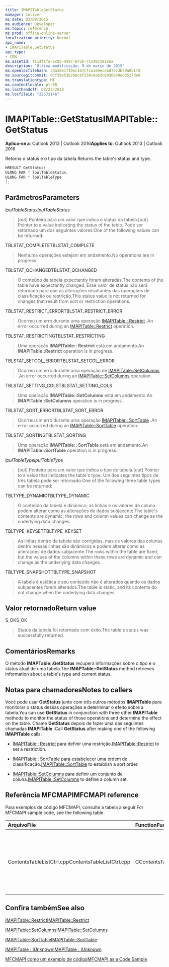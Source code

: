 ```yaml
---
title: IMAPITableGetStatus
manager: soliver
ms.date: 03/09/2015
ms.audience: Developer
ms.topic: reference
ms.prod: office-online-server
localization_priority: Normal
api_name:
- IMAPITable.GetStatus
api_type:
- COM
ms.assetid: f114f1fa-bc05-4587-875b-71548c5912ea
description: 'Última modificação: 9 de março de 2015'
ms.openlocfilehash: cda3de1719ec1b7cfca1a9ecdad7bc3b59a8b17d
ms.sourcegitcommit: 0cf39e5382b8c6f236c8a63c6036849ed3527ded
ms.translationtype: MT
ms.contentlocale: pt-BR
ms.lasthandoff: 08/23/2018
ms.locfileid: "22571146"
---
```

# <a name="imapitablegetstatus"></a><span data-ttu-id="7d3fc-103">IMAPITable::GetStatus</span><span class="sxs-lookup"><span data-stu-id="7d3fc-103">IMAPITable::GetStatus</span></span>

  
  
<span data-ttu-id="7d3fc-104">**Aplica-se a**: Outlook 2013 | Outlook 2016</span><span class="sxs-lookup"><span data-stu-id="7d3fc-104">**Applies to**: Outlook 2013 | Outlook 2016</span></span> 
  
<span data-ttu-id="7d3fc-105">Retorna o status e o tipo da tabela.</span><span class="sxs-lookup"><span data-stu-id="7d3fc-105">Returns the table's status and type.</span></span>
  
```cpp
HRESULT GetStatus(
ULONG FAR * lpulTableStatus,
ULONG FAR * lpulTableType
);
```

## <a name="parameters"></a><span data-ttu-id="7d3fc-106">Parâmetros</span><span class="sxs-lookup"><span data-stu-id="7d3fc-106">Parameters</span></span>

 <span data-ttu-id="7d3fc-107">_lpulTableStatus_</span><span class="sxs-lookup"><span data-stu-id="7d3fc-107">_lpulTableStatus_</span></span>
  
> <span data-ttu-id="7d3fc-108">[out] Ponteiro para um valor que indica o status da tabela.</span><span class="sxs-lookup"><span data-stu-id="7d3fc-108">[out] Pointer to a value indicating the status of the table.</span></span> <span data-ttu-id="7d3fc-109">Pode ser retornado um dos seguintes valores:</span><span class="sxs-lookup"><span data-stu-id="7d3fc-109">One of the following values can be returned:</span></span>
    
<span data-ttu-id="7d3fc-110">TBLSTAT_COMPLETE</span><span class="sxs-lookup"><span data-stu-id="7d3fc-110">TBLSTAT_COMPLETE</span></span> 
  
> <span data-ttu-id="7d3fc-111">Nenhuma operações estejam em andamento.</span><span class="sxs-lookup"><span data-stu-id="7d3fc-111">No operations are in progress.</span></span>
    
<span data-ttu-id="7d3fc-112">TBLSTAT_QCHANGED</span><span class="sxs-lookup"><span data-stu-id="7d3fc-112">TBLSTAT_QCHANGED</span></span> 
  
> <span data-ttu-id="7d3fc-113">O conteúdo da tabela expectantly foram alteradas.</span><span class="sxs-lookup"><span data-stu-id="7d3fc-113">The contents of the table have expectantly changed.</span></span> <span data-ttu-id="7d3fc-114">Esse valor de status não será retornado para que as alterações resultantes das operações de classificação ou restrição.</span><span class="sxs-lookup"><span data-stu-id="7d3fc-114">This status value is not returned for changes that result from sort or restriction operations.</span></span>
    
<span data-ttu-id="7d3fc-115">TBLSTAT_RESTRICT_ERROR</span><span class="sxs-lookup"><span data-stu-id="7d3fc-115">TBLSTAT_RESTRICT_ERROR</span></span> 
  
> <span data-ttu-id="7d3fc-116">Ocorreu um erro durante uma operação [IMAPITable:: Restrict](imapitable-restrict.md) .</span><span class="sxs-lookup"><span data-stu-id="7d3fc-116">An error occurred during an [IMAPITable::Restrict](imapitable-restrict.md) operation.</span></span> 
    
<span data-ttu-id="7d3fc-117">TBLSTAT_RESTRICTING</span><span class="sxs-lookup"><span data-stu-id="7d3fc-117">TBLSTAT_RESTRICTING</span></span> 
  
> <span data-ttu-id="7d3fc-118">Uma operação **IMAPITable:: Restrict** está em andamento.</span><span class="sxs-lookup"><span data-stu-id="7d3fc-118">An **IMAPITable::Restrict** operation is in progress.</span></span> 
    
<span data-ttu-id="7d3fc-119">TBLSTAT_SETCOL_ERROR</span><span class="sxs-lookup"><span data-stu-id="7d3fc-119">TBLSTAT_SETCOL_ERROR</span></span> 
  
> <span data-ttu-id="7d3fc-120">Ocorreu um erro durante uma operação de [IMAPITable::SetColumns](imapitable-setcolumns.md) .</span><span class="sxs-lookup"><span data-stu-id="7d3fc-120">An error occurred during an [IMAPITable::SetColumns](imapitable-setcolumns.md) operation.</span></span> 
    
<span data-ttu-id="7d3fc-121">TBLSTAT_SETTING_COLS</span><span class="sxs-lookup"><span data-stu-id="7d3fc-121">TBLSTAT_SETTING_COLS</span></span> 
  
> <span data-ttu-id="7d3fc-122">Uma operação **IMAPITable::SetColumns** está em andamento.</span><span class="sxs-lookup"><span data-stu-id="7d3fc-122">An **IMAPITable::SetColumns** operation is in progress.</span></span> 
    
<span data-ttu-id="7d3fc-123">TBLSTAT_SORT_ERROR</span><span class="sxs-lookup"><span data-stu-id="7d3fc-123">TBLSTAT_SORT_ERROR</span></span> 
  
> <span data-ttu-id="7d3fc-124">Ocorreu um erro durante uma operação [IMAPITable:: SortTable](imapitable-sorttable.md) .</span><span class="sxs-lookup"><span data-stu-id="7d3fc-124">An error occurred during an [IMAPITable::SortTable](imapitable-sorttable.md) operation.</span></span> 
    
<span data-ttu-id="7d3fc-125">TBLSTAT_SORTING</span><span class="sxs-lookup"><span data-stu-id="7d3fc-125">TBLSTAT_SORTING</span></span> 
  
> <span data-ttu-id="7d3fc-126">Uma operação **IMAPITable:: SortTable** está em andamento.</span><span class="sxs-lookup"><span data-stu-id="7d3fc-126">An **IMAPITable::SortTable** operation is in progress.</span></span> 
    
 <span data-ttu-id="7d3fc-127">_lpulTableType_</span><span class="sxs-lookup"><span data-stu-id="7d3fc-127">_lpulTableType_</span></span>
  
> <span data-ttu-id="7d3fc-128">[out] Ponteiro para um valor que indica o tipo de tabela.</span><span class="sxs-lookup"><span data-stu-id="7d3fc-128">[out] Pointer to a value that indicates the table's type.</span></span> <span data-ttu-id="7d3fc-129">Um dos seguintes tipos de três tabela pode ser retornado:</span><span class="sxs-lookup"><span data-stu-id="7d3fc-129">One of the following three table types can be returned:</span></span>
    
<span data-ttu-id="7d3fc-130">TBLTYPE_DYNAMIC</span><span class="sxs-lookup"><span data-stu-id="7d3fc-130">TBLTYPE_DYNAMIC</span></span> 
  
> <span data-ttu-id="7d3fc-131">O conteúdo da tabela é dinâmico; as linhas e os valores de coluna podem alterar como as alterações de dados subjacente.</span><span class="sxs-lookup"><span data-stu-id="7d3fc-131">The table's contents are dynamic; the rows and column values can change as the underlying data changes.</span></span>
    
<span data-ttu-id="7d3fc-132">TBLTYPE_KEYSET</span><span class="sxs-lookup"><span data-stu-id="7d3fc-132">TBLTYPE_KEYSET</span></span> 
  
> <span data-ttu-id="7d3fc-133">As linhas dentro da tabela são corrigidas, mas os valores das colunas dentro nessas linhas são dinâmicos e podem alterar como as alterações de dados subjacente.</span><span class="sxs-lookup"><span data-stu-id="7d3fc-133">The rows within the table are fixed, but the values of the columns within these rows are dynamic and can change as the underlying data changes.</span></span>
    
<span data-ttu-id="7d3fc-134">TBLTYPE_SNAPSHOT</span><span class="sxs-lookup"><span data-stu-id="7d3fc-134">TBLTYPE_SNAPSHOT</span></span> 
  
> <span data-ttu-id="7d3fc-135">A tabela é estática e seu conteúdo não é alterados quando os dados subjacentes forem alterados.</span><span class="sxs-lookup"><span data-stu-id="7d3fc-135">The table is static, and its contents do not change when the underlying data changes.</span></span>
    
## <a name="return-value"></a><span data-ttu-id="7d3fc-136">Valor retornado</span><span class="sxs-lookup"><span data-stu-id="7d3fc-136">Return value</span></span>

<span data-ttu-id="7d3fc-137">S_OK</span><span class="sxs-lookup"><span data-stu-id="7d3fc-137">S_OK</span></span> 
  
> <span data-ttu-id="7d3fc-138">Status da tabela foi retornado com êxito.</span><span class="sxs-lookup"><span data-stu-id="7d3fc-138">The table's status was successfully returned.</span></span>
    
## <a name="remarks"></a><span data-ttu-id="7d3fc-139">Comentários</span><span class="sxs-lookup"><span data-stu-id="7d3fc-139">Remarks</span></span>

<span data-ttu-id="7d3fc-140">O método **IMAPTable::GetStatus** recupera informações sobre o tipo e o status atual de uma tabela.</span><span class="sxs-lookup"><span data-stu-id="7d3fc-140">The **IMAPTable::GetStatus** method retrieves information about a table's type and current status.</span></span> 
  
## <a name="notes-to-callers"></a><span data-ttu-id="7d3fc-141">Notas para chamadores</span><span class="sxs-lookup"><span data-stu-id="7d3fc-141">Notes to callers</span></span>

<span data-ttu-id="7d3fc-142">Você pode usar **GetStatus** junto com três outros métodos **IMAPITable** para monitorar o status dessas operações e determinar o efeito sobre a tabela.</span><span class="sxs-lookup"><span data-stu-id="7d3fc-142">You can use **GetStatus** in conjunction with three other **IMAPITable** methods to monitor the status of those operations and determine the effect on the table.</span></span> <span data-ttu-id="7d3fc-143">Chame **GetStatus** depois de fazer uma das seguintes chamadas **IMAPITable** :</span><span class="sxs-lookup"><span data-stu-id="7d3fc-143">Call **GetStatus** after making one of the following **IMAPITable** calls:</span></span> 
  
- <span data-ttu-id="7d3fc-144">[IMAPITable:: Restrict](imapitable-restrict.md) para definir uma restrição.</span><span class="sxs-lookup"><span data-stu-id="7d3fc-144">[IMAPITable::Restrict](imapitable-restrict.md) to set a restriction.</span></span> 
    
- <span data-ttu-id="7d3fc-145">[IMAPITable:: SortTable](imapitable-sorttable.md) para estabelecer uma ordem de classificação.</span><span class="sxs-lookup"><span data-stu-id="7d3fc-145">[IMAPITable::SortTable](imapitable-sorttable.md) to establish a sort order.</span></span> 
    
- <span data-ttu-id="7d3fc-146">[IMAPITable::SetColumns](imapitable-setcolumns.md) para definir um conjunto de coluna.</span><span class="sxs-lookup"><span data-stu-id="7d3fc-146">[IMAPITable::SetColumns](imapitable-setcolumns.md) to define a column set.</span></span> 
    
## <a name="mfcmapi-reference"></a><span data-ttu-id="7d3fc-147">Referência MFCMAPI</span><span class="sxs-lookup"><span data-stu-id="7d3fc-147">MFCMAPI reference</span></span>

<span data-ttu-id="7d3fc-148">Para exemplos de código MFCMAPI, consulte a tabela a seguir.</span><span class="sxs-lookup"><span data-stu-id="7d3fc-148">For MFCMAPI sample code, see the following table.</span></span>
  
|<span data-ttu-id="7d3fc-149">**Arquivo**</span><span class="sxs-lookup"><span data-stu-id="7d3fc-149">**File**</span></span>|<span data-ttu-id="7d3fc-150">**Function**</span><span class="sxs-lookup"><span data-stu-id="7d3fc-150">**Function**</span></span>|<span data-ttu-id="7d3fc-151">**Comment**</span><span class="sxs-lookup"><span data-stu-id="7d3fc-151">**Comment**</span></span>|
|:-----|:-----|:-----|
|<span data-ttu-id="7d3fc-152">ContentsTableListCtrl.cpp</span><span class="sxs-lookup"><span data-stu-id="7d3fc-152">ContentsTableListCtrl.cpp</span></span>  <br/> |<span data-ttu-id="7d3fc-153">CContentsTableListCtrl::GetStatus</span><span class="sxs-lookup"><span data-stu-id="7d3fc-153">CContentsTableListCtrl::GetStatus</span></span>  <br/> |<span data-ttu-id="7d3fc-154">MFCMAPI usa o método **IMAPITable::GetStatus** para informar o status de uma tabela.</span><span class="sxs-lookup"><span data-stu-id="7d3fc-154">MFCMAPI uses the **IMAPITable::GetStatus** method to report the status of a table.</span></span>  <br/> |
   
## <a name="see-also"></a><span data-ttu-id="7d3fc-155">Confira também</span><span class="sxs-lookup"><span data-stu-id="7d3fc-155">See also</span></span>



[<span data-ttu-id="7d3fc-156">IMAPITable::Restrict</span><span class="sxs-lookup"><span data-stu-id="7d3fc-156">IMAPITable::Restrict</span></span>](imapitable-restrict.md)
  
[<span data-ttu-id="7d3fc-157">IMAPITable::SetColumns</span><span class="sxs-lookup"><span data-stu-id="7d3fc-157">IMAPITable::SetColumns</span></span>](imapitable-setcolumns.md)
  
[<span data-ttu-id="7d3fc-158">IMAPITable::SortTable</span><span class="sxs-lookup"><span data-stu-id="7d3fc-158">IMAPITable::SortTable</span></span>](imapitable-sorttable.md)
  
[<span data-ttu-id="7d3fc-159">IMAPITable : IUnknown</span><span class="sxs-lookup"><span data-stu-id="7d3fc-159">IMAPITable : IUnknown</span></span>](imapitableiunknown.md)


[<span data-ttu-id="7d3fc-160">MFCMAPI como um exemplo de código</span><span class="sxs-lookup"><span data-stu-id="7d3fc-160">MFCMAPI as a Code Sample</span></span>](mfcmapi-as-a-code-sample.md)

